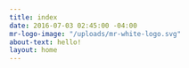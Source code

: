```yaml
---
title: index
date: 2016-07-03 02:45:00 -04:00
mr-logo-image: "/uploads/mr-white-logo.svg"
about-text: hello!
layout: home
---
```


